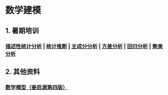 # 数学建模

## 1. 暑期培训

### <a href="/描述性统计分析.ppt">描述性统计分析</a> | <a href="/统计推断.ppt">统计推断</a> | <a href="/主成分分析.ppt">主成分分析</a> | <a href="/方差分析.ppt">方差分析</a> | <a href="/回归分析.ppt">回归分析</a> | <a href="聚类分析.ppt">聚类分析</a>

## 2. 其他资料
 
### <a href="/数学模型（姜启源第四版）.pdf">数学模型（姜启源第四版）</a>
